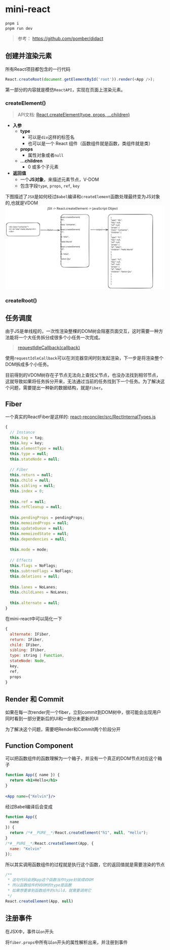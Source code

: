 # mini-react

```shell
pnpm i
pnpm run dev
```

> 参考： https://github.com/pomber/didact

## 创建并渲染元素

所有React项目都包含的一行代码

```js
React.createRoot(document.getElementById('root')).render(<App />);
```

第一部分的内容就是模仿`ReactAPI`，实现在页面上渲染元素。

### createElement()

> API文档: [React.createElement(type, props, ...children)](https://react.dev/reference/react/createElement)

- **入参**
  - **type**
    - 可以是`div`这样的标签名
    - 也可以是一个 React 组件（函数组件就是函数，类组件就是类）
  - **props**
    - 属性对象或者`null`
  - **...children**
    - 0 或多个子元素
- **返回值**
  - 一个**JS对象**，来描述元素节点，V-DOM
  - 包含字段`type`, `props`, `ref`, `key`

下图描述了`JSX`是如何经过`Babel`编译和`createElement`函数处理最终变为JS对象的,也就是VDOM
![从JSX到Object的过程 ](./assets/jsx.svg)

### createRoot()

## 任务调度

由于JS是单线程的，一次性渲染整棵的DOM树会阻塞页面交互，这时需要一种方法能将一个大任务拆分成很多个小任务一次完成。

> [requestIdleCallback(callback)](https://developer.mozilla.org/en-US/docs/Web/API/Window/requestIdleCallback)

使用`requestIdleCallback`可以在浏览器空闲时刻发起渲染，下一步是将渲染整个DOM拆成多个小任务。

目前得到的VDOM树存在子节点无法向上查找父节点，也没办法找到相邻节点，这就导致如果将任务拆分开来，无法通过当前的任务找到下一个任务。为了解决这个问题，需要提出一种新的数据结构，就是`Fiber`。

## Fiber

一个真实的ReactFiber是这样的:
[react-reconciler/src/RectInternalTypes.js](https://github.com/facebook/react/blob/main/packages/react-reconciler/src/ReactInternalTypes.js)
```js
{
  // Instance
  this.tag = tag;
  this.key = key;
  this.elementType = null;
  this.type = null;
  this.stateNode = null;

  // Fiber
  this.return = null;
  this.child = null;
  this.sibling = null;
  this.index = 0;

  this.ref = null;
  this.refCleanup = null;

  this.pendingProps = pendingProps;
  this.memoizedProps = null;
  this.updateQueue = null;
  this.memoizedState = null;
  this.dependencies = null;

  this.mode = mode;

  // Effects
  this.flags = NoFlags;
  this.subtreeFlags = NoFlags;
  this.deletions = null;

  this.lanes = NoLanes;
  this.childLanes = NoLanes;

  this.alternate = null;
}
```

在mini-react中可以简化一下
```js
{
  alternate: IFiber,
  return: IFiber,
  child: IFiber,
  sibling: IFiber,
  type: string | Function,
  stateNode: Node,
  key,
  ref,
  props
}
```

## Render 和 Commit

如果在每一次render完一个fiber，立刻commit到DOM树中，很可能会出现用户同时看到一部分更新后的UI和一部分未更新的UI

为了解决这个问题，需要吧Render和Commit两个阶段分开

## Function Component

可以把函数组件的函数理解为一个箱子，并没有一个真正的DOM节点对应这个箱子

```jsx
function App({ name }) {
  return <h1>Hello</h1>
}

<App name={"Kelvin"}/>
```

经过Babel编译后会变成

```js
function App({
  name
}) {
  return /*#__PURE__*/React.createElement("h1", null, "Hello");
}
/*#__PURE__*/React.createElement(App, {
  name: "Kelvin"
});
```

所以其实调用函数组件的过程就是执行这个函数，它的返回值就是需要渲染的节点

```js
/**
 * 这句代码会把App这个函数当作type封装成VDOM
 * 所以函数组件的VDOM的type是函数
 * 如果想要拿到函数组件的child，就需要调用它
 */
React.createElement(App, null)
```

## 注册事件

在JSX中，事件以`on`开头

将`fiber.props`中所有以`on`开头的属性解析出来，并注册到事件
